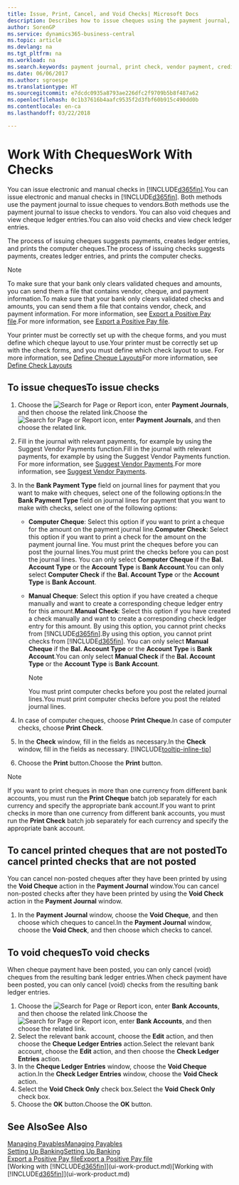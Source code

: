```yaml
---
title: Issue, Print, Cancel, and Void Checks| Microsoft Docs
description: Describes how to issue cheques using the payment journal, print cheques, and void or view cheque ledger entries in Business Central.
author: SorenGP
ms.service: dynamics365-business-central
ms.topic: article
ms.devlang: na
ms.tgt_pltfrm: na
ms.workload: na
ms.search.keywords: payment journal, print check, vendor payment, creditor, debt, balance due, AP
ms.date: 06/06/2017
ms.author: sgroespe
ms.translationtype: HT
ms.sourcegitcommit: e7dcdc0935a8793ae226dfc2f9709b5b8f487a62
ms.openlocfilehash: 0c1b37616b4aafc9535f2d3fbf60b915c490dd0b
ms.contentlocale: en-ca
ms.lasthandoff: 03/22/2018

---
```

# <a name="work-with-checks"></a><span data-ttu-id="d4d99-103">Work With Cheques</span><span class="sxs-lookup"><span data-stu-id="d4d99-103">Work With Checks</span></span>
<span data-ttu-id="d4d99-104">You can issue electronic and manual checks in [!INCLUDE[d365fin](includes/d365fin_md.md)].</span><span class="sxs-lookup"><span data-stu-id="d4d99-104">You can issue electronic and manual checks in [!INCLUDE[d365fin](includes/d365fin_md.md)].</span></span> <span data-ttu-id="d4d99-105">Both methods use the payment journal to issue cheques to vendors.</span><span class="sxs-lookup"><span data-stu-id="d4d99-105">Both methods use the payment journal to issue checks to vendors.</span></span> <span data-ttu-id="d4d99-106">You can also void cheques and view cheque ledger entries.</span><span class="sxs-lookup"><span data-stu-id="d4d99-106">You can also void checks and view check ledger entries.</span></span>

<span data-ttu-id="d4d99-107">The process of issuing cheques suggests payments, creates ledger entries, and prints the computer cheques.</span><span class="sxs-lookup"><span data-stu-id="d4d99-107">The process of issuing checks suggests payments, creates ledger entries, and prints the computer checks.</span></span>

> [!NOTE]  
>   <span data-ttu-id="d4d99-108">To make sure that your bank only clears validated cheques and amounts, you can send them a file that contains vendor, cheque, and payment information.</span><span class="sxs-lookup"><span data-stu-id="d4d99-108">To make sure that your bank only clears validated checks and amounts, you can send them a file that contains vendor, check, and payment information.</span></span> <span data-ttu-id="d4d99-109">For more information, see [Export a Positive Pay file](finance-how-positive-pay.md).</span><span class="sxs-lookup"><span data-stu-id="d4d99-109">For more information, see [Export a Positive Pay file](finance-how-positive-pay.md).</span></span>

<span data-ttu-id="d4d99-110">Your printer must be correctly set up with the cheque forms, and you must define which cheque layout to use.</span><span class="sxs-lookup"><span data-stu-id="d4d99-110">Your printer must be correctly set up with the check forms, and you must define which check layout to use.</span></span> <span data-ttu-id="d4d99-111">For more information, see [Define Cheque Layouts](finance-how-define-check-layouts.md)</span><span class="sxs-lookup"><span data-stu-id="d4d99-111">For more information, see [Define Check Layouts](finance-how-define-check-layouts.md)</span></span>

## <a name="to-issue-checks"></a><span data-ttu-id="d4d99-112">To issue cheques</span><span class="sxs-lookup"><span data-stu-id="d4d99-112">To issue checks</span></span>
1. <span data-ttu-id="d4d99-113">Choose the ![Search for Page or Report](media/ui-search/search_small.png "Search for Page or Report icon") icon, enter **Payment Journals**, and then choose the related link.</span><span class="sxs-lookup"><span data-stu-id="d4d99-113">Choose the ![Search for Page or Report](media/ui-search/search_small.png "Search for Page or Report icon") icon, enter **Payment Journals**, and then choose the related link.</span></span>
2. <span data-ttu-id="d4d99-114">Fill in the journal with relevant payments, for example by using the Suggest Vendor Payments function.</span><span class="sxs-lookup"><span data-stu-id="d4d99-114">Fill in the journal with relevant payments, for example by using the Suggest Vendor Payments function.</span></span> <span data-ttu-id="d4d99-115">For more information, see [Suggest Vendor Payments](payables-how-suggest-vendor-payments.md).</span><span class="sxs-lookup"><span data-stu-id="d4d99-115">For more information, see [Suggest Vendor Payments](payables-how-suggest-vendor-payments.md).</span></span>
3. <span data-ttu-id="d4d99-116">In the **Bank Payment Type** field on journal lines for payment that you want to make with cheques, select one of the following options:</span><span class="sxs-lookup"><span data-stu-id="d4d99-116">In the **Bank Payment Type** field on journal lines for payment that you want to make with checks, select one of the following options:</span></span>

   * <span data-ttu-id="d4d99-117">**Computer Cheque**: Select this option if you want to print a cheque for the amount on the payment journal line.</span><span class="sxs-lookup"><span data-stu-id="d4d99-117">**Computer Check**: Select this option if you want to print a check for the amount on the payment journal line.</span></span> <span data-ttu-id="d4d99-118">You must print the cheques before you can post the journal lines.</span><span class="sxs-lookup"><span data-stu-id="d4d99-118">You must print the checks before you can post the journal lines.</span></span> <span data-ttu-id="d4d99-119">You can only select **Computer Cheque** if the **Bal. Account Type** or the **Account Type** is **Bank Account**.</span><span class="sxs-lookup"><span data-stu-id="d4d99-119">You can only select **Computer Check** if the **Bal. Account Type** or the **Account Type** is **Bank Account**.</span></span>
   * <span data-ttu-id="d4d99-120">**Manual Cheque**: Select this option if you have created a cheque manually and want to create a corresponding cheque ledger entry for this amount.</span><span class="sxs-lookup"><span data-stu-id="d4d99-120">**Manual Check**: Select this option if you have created a check manually and want to create a corresponding check ledger entry for this amount.</span></span> <span data-ttu-id="d4d99-121">By using this option, you cannot print checks from [!INCLUDE[d365fin](includes/d365fin_md.md)].</span><span class="sxs-lookup"><span data-stu-id="d4d99-121">By using this option, you cannot print checks from [!INCLUDE[d365fin](includes/d365fin_md.md)].</span></span> <span data-ttu-id="d4d99-122">You can only select **Manual Cheque** if the **Bal. Account Type** or the **Account Type** is **Bank Account**.</span><span class="sxs-lookup"><span data-stu-id="d4d99-122">You can only select **Manual Check** if the **Bal. Account Type** or the **Account Type** is **Bank Account**.</span></span>

     > [!NOTE]  
     >   <span data-ttu-id="d4d99-123">You must print computer checks before you post the related journal lines.</span><span class="sxs-lookup"><span data-stu-id="d4d99-123">You must print computer checks before you post the related journal lines.</span></span>
4. <span data-ttu-id="d4d99-124">In case of computer cheques, choose **Print Cheque**.</span><span class="sxs-lookup"><span data-stu-id="d4d99-124">In case of computer checks, choose **Print Check**.</span></span>
5. <span data-ttu-id="d4d99-125">In the **Check** window, fill in the fields as necessary.</span><span class="sxs-lookup"><span data-stu-id="d4d99-125">In the **Check** window, fill in the fields as necessary.</span></span> [!INCLUDE[tooltip-inline-tip](includes/tooltip-inline-tip_md.md)]
6. <span data-ttu-id="d4d99-126">Choose the **Print** button.</span><span class="sxs-lookup"><span data-stu-id="d4d99-126">Choose the **Print** button.</span></span>

> [!NOTE]  
>   <span data-ttu-id="d4d99-127">If you want to print cheques in more than one currency from different bank accounts, you must run the **Print Cheque** batch job separately for each currency and specify the appropriate bank account.</span><span class="sxs-lookup"><span data-stu-id="d4d99-127">If you want to print checks in more than one currency from different bank accounts, you must run the **Print Check** batch job separately for each currency and specify the appropriate bank account.</span></span>

## <a name="to-cancel-printed-checks-that-are-not-posted"></a><span data-ttu-id="d4d99-128">To cancel printed cheques that are not posted</span><span class="sxs-lookup"><span data-stu-id="d4d99-128">To cancel printed checks that are not posted</span></span>
<span data-ttu-id="d4d99-129">You can cancel non-posted cheques after they have been printed by using the **Void Cheque** action in the **Payment Journal** window.</span><span class="sxs-lookup"><span data-stu-id="d4d99-129">You can cancel non-posted checks after they have been printed by using the **Void Check** action in the **Payment Journal** window.</span></span>

1. <span data-ttu-id="d4d99-130">In the **Payment Journal** window, choose the **Void Cheque**, and then choose which cheques to cancel.</span><span class="sxs-lookup"><span data-stu-id="d4d99-130">In the **Payment Journal** window, choose the **Void Check**, and then choose which checks to cancel.</span></span>

## <a name="to-void-checks"></a><span data-ttu-id="d4d99-131">To void cheques</span><span class="sxs-lookup"><span data-stu-id="d4d99-131">To void checks</span></span>
<span data-ttu-id="d4d99-132">When cheque payment have been posted, you can only cancel (void) cheques from the resulting bank ledger entries.</span><span class="sxs-lookup"><span data-stu-id="d4d99-132">When check payment have been posted, you can only cancel (void) checks from the resulting bank ledger entries.</span></span>

1. <span data-ttu-id="d4d99-133">Choose the ![Search for Page or Report](media/ui-search/search_small.png "Search for Page or Report icon") icon, enter **Bank Accounts**, and then choose the related link.</span><span class="sxs-lookup"><span data-stu-id="d4d99-133">Choose the ![Search for Page or Report](media/ui-search/search_small.png "Search for Page or Report icon") icon, enter **Bank Accounts**, and then choose the related link.</span></span>
2. <span data-ttu-id="d4d99-134">Select the relevant bank account, choose the **Edit** action, and then choose the **Cheque Ledger Entries** action.</span><span class="sxs-lookup"><span data-stu-id="d4d99-134">Select the relevant bank account, choose the **Edit** action, and then choose the **Check Ledger Entries** action.</span></span>
3. <span data-ttu-id="d4d99-135">In the **Cheque Ledger Entries** window, choose the **Void Cheque** action.</span><span class="sxs-lookup"><span data-stu-id="d4d99-135">In the **Check Ledger Entries** window, choose the **Void Check** action.</span></span>
4. <span data-ttu-id="d4d99-136">Select the **Void Check Only** check box.</span><span class="sxs-lookup"><span data-stu-id="d4d99-136">Select the **Void Check Only** check box.</span></span>
5. <span data-ttu-id="d4d99-137">Choose the **OK** button.</span><span class="sxs-lookup"><span data-stu-id="d4d99-137">Choose the **OK** button.</span></span>

## <a name="see-also"></a><span data-ttu-id="d4d99-138">See Also</span><span class="sxs-lookup"><span data-stu-id="d4d99-138">See Also</span></span>
[<span data-ttu-id="d4d99-139">Managing Payables</span><span class="sxs-lookup"><span data-stu-id="d4d99-139">Managing Payables</span></span>](payables-manage-payables.md)  
[<span data-ttu-id="d4d99-140">Setting Up Banking</span><span class="sxs-lookup"><span data-stu-id="d4d99-140">Setting Up Banking</span></span>](bank-setup-banking.md)  
[<span data-ttu-id="d4d99-141">Export a Positive Pay file</span><span class="sxs-lookup"><span data-stu-id="d4d99-141">Export a Positive Pay file</span></span>](finance-how-positive-pay.md)  
<span data-ttu-id="d4d99-142">[Working with [!INCLUDE[d365fin](includes/d365fin_md.md)]](ui-work-product.md)</span><span class="sxs-lookup"><span data-stu-id="d4d99-142">[Working with [!INCLUDE[d365fin](includes/d365fin_md.md)]](ui-work-product.md)</span></span>  

